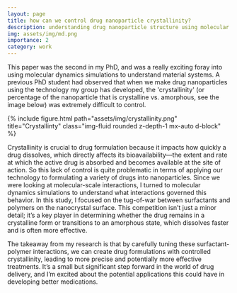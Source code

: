 ```yaml
---
layout: page
title: how can we control drug nanoparticle crystallinity? 
description: understanding drug nanoparticle structure using molecular simulations
img: assets/img/md.png
importance: 2
category: work
---
```


This paper was the second in my PhD, and was a really exciting foray into using molecular dynamics simulations to understand material systems. A previous PhD student had observed that when we make drug nanoparticles using the technology my group has developed, the 'crystallinity' (or percentage of the nanoparticle that is crystalline vs. amorphous, see the image below) was extremely difficult to control. 

{% include figure.html path="assets/img/crystallinity.png" title="Crystallinty" class="img-fluid rounded z-depth-1 mx-auto d-block" %}


Crystallinity is crucial to drug formulation because it impacts how quickly a drug dissolves, which directly affects its bioavailability—the extent and rate at which the active drug is absorbed and becomes available at the site of action. So this lack of control is quite problematic in terms of applying our technology to formulating a variety of drugs into nanoparticles. Since we were looking at molecular-scale interactions, I turned to molecular dynamics simulations to understand what interactions governed this behavior. In this study, I focused on the tug-of-war between surfactants and polymers on the nanocrystal surface. This competition isn’t just a minor detail; it’s a key player in determining whether the drug remains in a crystalline form or transitions to an amorphous state, which dissolves faster and is often more effective.

The takeaway from my research is that by carefully tuning these surfactant-polymer interactions, we can create drug formulations with controlled crystallinity, leading to more precise and potentially more effective treatments. It’s a small but significant step forward in the world of drug delivery, and I’m excited about the potential applications this could have in developing better medications.
